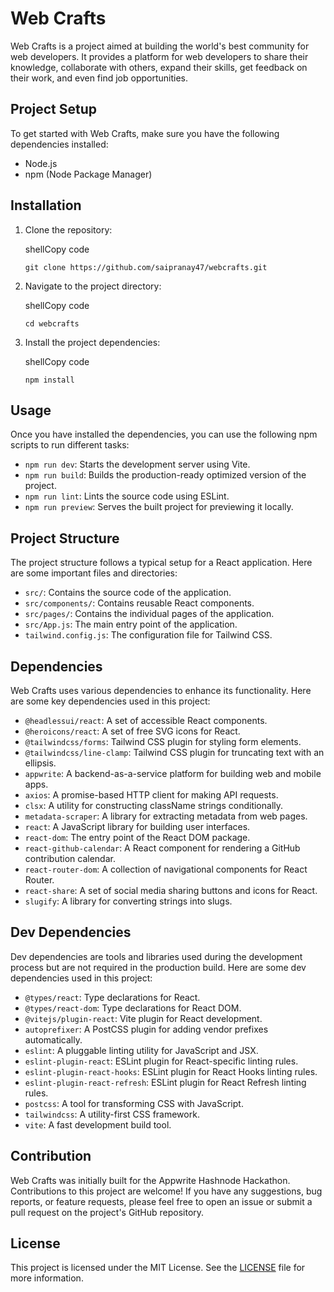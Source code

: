 # Web Crafts


Web Crafts is a project aimed at building the world's best community for web developers. It provides a platform for web developers to share their knowledge, collaborate with others, expand their skills, get feedback on their work, and even find job opportunities.

Project Setup
-------------

To get started with Web Crafts, make sure you have the following dependencies installed:

-   Node.js
-   npm (Node Package Manager)

Installation
------------

1.  Clone the repository:

    shellCopy code

    `git clone https://github.com/saipranay47/webcrafts.git`

2.  Navigate to the project directory:

    shellCopy code

    `cd webcrafts`

3.  Install the project dependencies:

    shellCopy code

    `npm install`

Usage
-----

Once you have installed the dependencies, you can use the following npm scripts to run different tasks:

-   `npm run dev`: Starts the development server using Vite.
-   `npm run build`: Builds the production-ready optimized version of the project.
-   `npm run lint`: Lints the source code using ESLint.
-   `npm run preview`: Serves the built project for previewing it locally.

Project Structure
-----------------

The project structure follows a typical setup for a React application. Here are some important files and directories:

-   `src/`: Contains the source code of the application.
-   `src/components/`: Contains reusable React components.
-   `src/pages/`: Contains the individual pages of the application.
-   `src/App.js`: The main entry point of the application.
-   `tailwind.config.js`: The configuration file for Tailwind CSS.

Dependencies
------------

Web Crafts uses various dependencies to enhance its functionality. Here are some key dependencies used in this project:

-   `@headlessui/react`: A set of accessible React components.
-   `@heroicons/react`: A set of free SVG icons for React.
-   `@tailwindcss/forms`: Tailwind CSS plugin for styling form elements.
-   `@tailwindcss/line-clamp`: Tailwind CSS plugin for truncating text with an ellipsis.
-   `appwrite`: A backend-as-a-service platform for building web and mobile apps.
-   `axios`: A promise-based HTTP client for making API requests.
-   `clsx`: A utility for constructing className strings conditionally.
-   `metadata-scraper`: A library for extracting metadata from web pages.
-   `react`: A JavaScript library for building user interfaces.
-   `react-dom`: The entry point of the React DOM package.
-   `react-github-calendar`: A React component for rendering a GitHub contribution calendar.
-   `react-router-dom`: A collection of navigational components for React Router.
-   `react-share`: A set of social media sharing buttons and icons for React.
-   `slugify`: A library for converting strings into slugs.

Dev Dependencies
----------------

Dev dependencies are tools and libraries used during the development process but are not required in the production build. Here are some dev dependencies used in this project:

-   `@types/react`: Type declarations for React.
-   `@types/react-dom`: Type declarations for React DOM.
-   `@vitejs/plugin-react`: Vite plugin for React development.
-   `autoprefixer`: A PostCSS plugin for adding vendor prefixes automatically.
-   `eslint`: A pluggable linting utility for JavaScript and JSX.
-   `eslint-plugin-react`: ESLint plugin for React-specific linting rules.
-   `eslint-plugin-react-hooks`: ESLint plugin for React Hooks linting rules.
-   `eslint-plugin-react-refresh`: ESLint plugin for React Refresh linting rules.
-   `postcss`: A tool for transforming CSS with JavaScript.
-   `tailwindcss`: A utility-first CSS framework.
-   `vite`: A fast development build tool.

Contribution
------------

Web Crafts was initially built for the Appwrite Hashnode Hackathon. Contributions to this project are welcome! If you have any suggestions, bug reports, or feature requests, please feel free to open an issue or submit a pull request on the project's GitHub repository.

License
-------

This project is licensed under the MIT License. See the [LICENSE](/LICENSE.txt) file for more information.